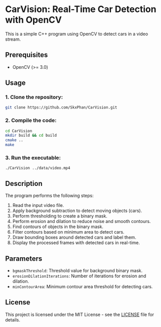 # CarVision: Real-Time Car Detection with OpenCV

This is a simple C++ program using OpenCV to detect cars in a video stream.

## Prerequisites

- OpenCV (>= 3.0)

## Usage

### 1. Clone the repository:
```bash
git clone https://github.com/SkxPhan/CarVision.git
```
### 2. Compile the code:
```bash
cd CarVision
mkdir build && cd build
cmake ..
make
```
### 3. Run the executable:
```
./CarVision ../data/video.mp4
```

## Description

The program performs the following steps:

1. Read the input video file.
2. Apply background subtraction to detect moving objects (cars).
3. Perform thresholding to create a binary mask.
4. Perform erosion and dilation to reduce noise and smooth contours.
5. Find contours of objects in the binary mask.
6. Filter contours based on minimum area to detect cars.
7. Draw bounding boxes around detected cars and label them.
8. Display the processed frames with detected cars in real-time.

## Parameters

- `bgmaskThreshold`: Threshold value for background binary mask.
- `erosionDilationIterations`: Number of iterations for erosion and dilation.
- `minContourArea`: Minimum contour area threshold for detecting cars.

## License

This project is licensed under the MIT License - see the [LICENSE](LICENSE) file for details.
